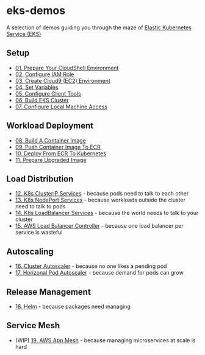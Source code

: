 # eks-demos
A selection of demos guiding you through the maze of [Elastic Kubernetes Service (EKS)](https://aws.amazon.com/eks)

## Setup
* [01. Prepare Your CloudShell Environment](doc/01-cloudshell/README.md)
* [02. Configure IAM Role](doc/02-iam-role/README.md)
* [03. Create Cloud9 (EC2) Environment](doc/03-cloud9/README.md)
* [04. Set Variables](doc/04-set-variables/README.md)
* [05. Configure Client Tools](doc/05-client-tools/README.md)
* [06. Build EKS Cluster](doc/06-build-cluster/README.md)
* [07. Configure Local Machine Access](doc/07-local-access/README.md)

## Workload Deployment
* [08. Build A Container Image](doc/08-build-container-image/README.md)
* [09. Push Container Image To ECR](doc/09-push-to-ecr/README.md)
* [10. Deploy From ECR To Kubernetes](doc/10-deploy-to-k8s/README.md)
* [11. Prepare Upgraded Image](doc/11-prepare-upgraded-image/README.md)

## Load Distribution
* [12. K8s ClusterIP Services](doc/12-clusterip-services/README.md) - because pods need to talk to each other
* [13. K8s NodePort Services](doc/13-nodeport-services/README.md) - because workloads outside the cluster need to talk to pods
* [14. K8s LoadBalancer Services](doc/14-loadbalancer-services/README.md) - because the world needs to talk to your cluster
* [15. AWS Load Balancer Controller](doc/15-aws-load-balancer-controller/README.md) - because one load balancer per service is wasteful

## Autoscaling
* [16. Cluster Autoscaler](doc/16-ca/README.md) - because no one likes a pending pod
* [17. Horizonal Pod Autoscaler](doc/17-hpa/README.md) - because demand for pods can grow

## Release Management
* [18. Helm](doc/18-helm/README.md) - because packages need managing

## Service Mesh
* (WIP) [19. AWS App Mesh](doc/19-appmesh/README.md) - because managing microservices at scale is hard
